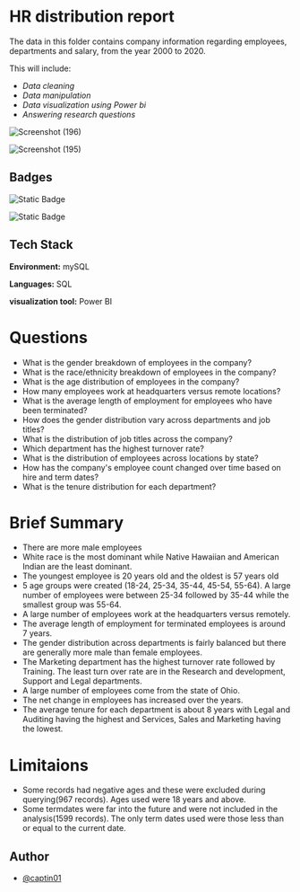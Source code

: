 # HR distribution report

The data in this folder contains company information regarding employees, departments and salary, from the year 2000 to 2020.

This will include:

- _Data cleaning_
- _Data manipulation_
- _Data visualization using Power bi_
- _Answering research questions_

![Screenshot (196)](https://github.com/captin01/Projects/assets/114471010/2c7ccb69-145c-4bde-9410-9cf8f5b2c5e2)

![Screenshot (195)](https://github.com/captin01/Projects/assets/114471010/a113ea21-774f-4ee3-8019-1f567e93ce85)

## Badges

![Static Badge](https://img.shields.io/badge/SQL-grey?style=flat)

![Static Badge](https://img.shields.io/badge/PowerBI-grey?style=flat)

## Tech Stack

**Environment:** mySQL

**Languages:** SQL

**visualization tool:** Power BI

# Questions

- What is the gender breakdown of employees in the company?
- What is the race/ethnicity breakdown of employees in the company?
- What is the age distribution of employees in the company?
- How many employees work at headquarters versus remote locations?
- What is the average length of employment for employees who have been terminated?
- How does the gender distribution vary across departments and job titles?
- What is the distribution of job titles across the company?
- Which department has the highest turnover rate?
- What is the distribution of employees across locations by state?
- How has the company's employee count changed over time based on hire and term dates?
- What is the tenure distribution for each department?

# Brief Summary

- There are more male employees
- White race is the most dominant while Native Hawaiian and American Indian are the least dominant.
- The youngest employee is 20 years old and the oldest is 57 years old
- 5 age groups were created (18-24, 25-34, 35-44, 45-54, 55-64). A large number of employees were between 25-34 followed by 35-44 while the smallest group was 55-64.
- A large number of employees work at the headquarters versus remotely.
- The average length of employment for terminated employees is around 7 years.
- The gender distribution across departments is fairly balanced but there are generally more male than female employees.
- The Marketing department has the highest turnover rate followed by Training. The least turn over rate are in the Research and development, Support and Legal departments.
- A large number of employees come from the state of Ohio.
- The net change in employees has increased over the years.
- The average tenure for each department is about 8 years with Legal and Auditing having the highest and Services, Sales and Marketing having the lowest.

# Limitaions

- Some records had negative ages and these were excluded during querying(967 records). Ages used were 18 years and above.
- Some termdates were far into the future and were not included in the analysis(1599 records). The only term dates used were those less than or equal to the current date.

## Author

- [@captin01](https://github.com/captin01)
